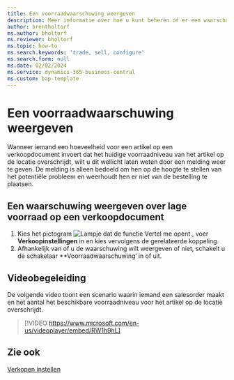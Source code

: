 ```yaml
---
title: Een voorraadwaarschuwing weergeven
description: Meer informatie over hoe u kunt beheren of er een waarschuwing wordt weergegeven wanneer een bestelaantal de voorraadniveaus voor een artikel overschrijdt.
author: brentholtorf
ms.author: bholtorf
ms.reviewer: bholtorf
ms.topic: how-to
ms.search.keywords: 'trade, sell, configure'
ms.search.form: null
ms.date: 02/02/2024
ms.service: dynamics-365-business-central
ms.custom: bap-template
---
```


# <a name="display-a-stockout-warning"></a>Een voorraadwaarschuwing weergeven

Wanneer iemand een hoeveelheid voor een artikel op een verkoopdocument invoert dat het huidige voorraadniveau van het artikel op de locatie overschrijdt, wilt u dit wellicht laten weten door een melding weer te geven. De melding is alleen bedoeld om hen op de hoogte te stellen van het potentiële probleem en weerhoudt hen er niet van de bestelling te plaatsen.

## <a name="to-show-a-warning-about-low-inventory-on-a-sales-document"></a>Een waarschuwing weergeven over lage voorraad op een verkoopdocument

1. Kies het pictogram ![Lampje dat de functie Vertel me opent.](media/ui-search/search_small.png "Vertel me wat u wilt doen"), voer **Verkoopinstellingen** in en kies vervolgens de gerelateerde koppeling.
1. Afhankelijk van of u de waarschuwing wilt weergeven of niet, schakelt u de schakelaar **Voorraadwaarschuwing′ in of uit.

## <a name="video-guidance"></a>Videobegeleiding

De volgende video toont een scenario waarin iemand een salesorder maakt en het aantal het beschikbare voorraadniveau voor het artikel op de locatie overschrijdt.

> [!VIDEO https://www.microsoft.com/en-us/videoplayer/embed/RW1h9hL]

## <a name="see-also"></a>Zie ook

[Verkopen instellen](sales-setup-sales.md)
